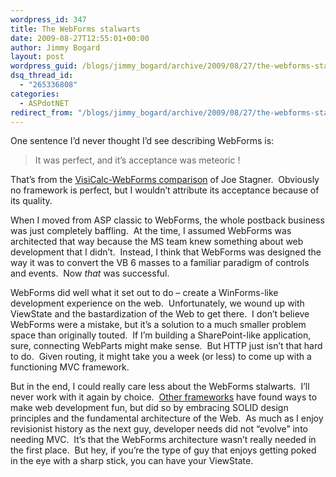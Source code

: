 ```yaml
---
wordpress_id: 347
title: The WebForms stalwarts
date: 2009-08-27T12:55:01+00:00
author: Jimmy Bogard
layout: post
wordpress_guid: /blogs/jimmy_bogard/archive/2009/08/27/the-webforms-stalwarts.aspx
dsq_thread_id:
  - "265336808"
categories:
  - ASPdotNET
redirect_from: "/blogs/jimmy_bogard/archive/2009/08/27/the-webforms-stalwarts.aspx/"
---
```

One sentence I’d never thought I’d see describing WebForms is:

> It was perfect, and it’s acceptance was meteoric !

That’s from the [VisiCalc-WebForms comparison](http://misfitgeek.com/blog/aspnet/asp-net-mvc-is-webforms-the-visicalc-of-web-development/) of Joe Stagner.&#160; Obviously no framework is perfect, but I wouldn’t attribute its acceptance because of its quality.

When I moved from ASP classic to WebForms, the whole postback business was just completely baffling.&#160; At the time, I assumed WebForms was architected that way because the MS team knew something about web development that I didn’t.&#160; Instead, I think that WebForms was designed the way it was to convert the VB 6 masses to a familiar paradigm of controls and events.&#160; Now _that_ was successful.

WebForms did well what it set out to do – create a WinForms-like development experience on the web.&#160; Unfortunately, we wound up with ViewState and the bastardization of the Web to get there.&#160; I don’t believe WebForms were a mistake, but it’s a solution to a much smaller problem space than originally touted.&#160; If I’m building a SharePoint-like application, sure, connecting WebParts might make sense.&#160; But HTTP just isn’t that hard to do.&#160; Given routing, it might take you a week (or less) to come up with a functioning MVC framework.

But in the end, I could really care less about the WebForms stalwarts.&#160; I’ll never work with it again by choice.&#160; [Other frameworks](http://rubyonrails.org/) have found ways to make web development fun, but did so by embracing SOLID design principles and the fundamental architecture of the Web.&#160; As much as I enjoy revisionist history as the next guy, developer needs did not “evolve” into needing MVC.&#160; It’s that the WebForms architecture wasn’t really needed in the first place.&#160; But hey, if you’re the type of guy that enjoys getting poked in the eye with a sharp stick, you can have your ViewState.